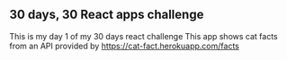 ## 30 days, 30 React apps challenge
This is my day 1 of my 30 days react challenge
This app shows cat facts from an API provided by https://cat-fact.herokuapp.com/facts